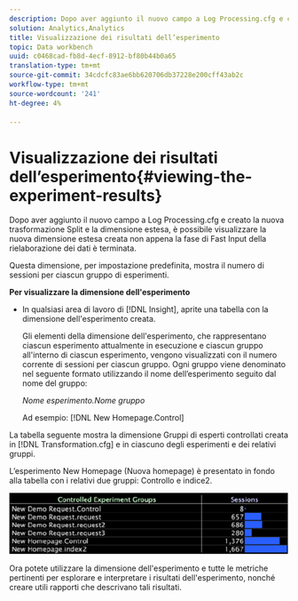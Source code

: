 ```yaml
---
description: Dopo aver aggiunto il nuovo campo a Log Processing.cfg e creato la nuova trasformazione Split e la dimensione estesa, è possibile visualizzare la nuova dimensione estesa creata non appena la fase di Fast Input della rielaborazione dei dati è terminata.
solution: Analytics,Analytics
title: Visualizzazione dei risultati dell’esperimento
topic: Data workbench
uuid: c0468cad-fb8d-4ecf-8912-bf80b44b0a65
translation-type: tm+mt
source-git-commit: 34cdcfc83ae6bb620706db37228e200cff43ab2c
workflow-type: tm+mt
source-wordcount: '241'
ht-degree: 4%

---
```



# Visualizzazione dei risultati dell’esperimento{#viewing-the-experiment-results}

Dopo aver aggiunto il nuovo campo a Log Processing.cfg e creato la nuova trasformazione Split e la dimensione estesa, è possibile visualizzare la nuova dimensione estesa creata non appena la fase di Fast Input della rielaborazione dei dati è terminata.

Questa dimensione, per impostazione predefinita, mostra il numero di sessioni per ciascun gruppo di esperimenti.

**Per visualizzare la dimensione dell&#39;esperimento**

* In qualsiasi area di lavoro di [!DNL Insight], aprite una tabella con la dimensione dell&#39;esperimento creata.

   Gli elementi della dimensione dell&#39;esperimento, che rappresentano ciascun esperimento attualmente in esecuzione e ciascun gruppo all&#39;interno di ciascun esperimento, vengono visualizzati con il numero corrente di sessioni per ciascun gruppo. Ogni gruppo viene denominato nel seguente formato utilizzando il nome dell’esperimento seguito dal nome del gruppo:

   *Nome esperimento.Nome gruppo*

   Ad esempio: [!DNL New Homepage.Control]

La tabella seguente mostra la dimensione Gruppi di esperti controllati creata in [!DNL Transformation.cfg] e in ciascuno degli esperimenti e dei relativi gruppi.

L’esperimento New Homepage (Nuova homepage) è presentato in fondo alla tabella con i relativi due gruppi: Controllo e indice2.

![](assets/controlledexpgrps.png)

Ora potete utilizzare la dimensione dell&#39;esperimento e tutte le metriche pertinenti per esplorare e interpretare i risultati dell&#39;esperimento, nonché creare utili rapporti che descrivano tali risultati.
